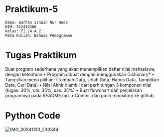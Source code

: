 # Praktikum-5

    Nama: Burhan Isnain Nur Huda
    NIM: 312410266
    Kelas: TI.24.A.2
    Mata Kuliah: Bahasa Pemograman

#  Tugas Praktikum
Buat program sederhana yang akan menampilkan daftar nilai mahasiswa, dengan ketentuan
• Program dibuat dengan menggunakan Dictionary*
• Tampilkan menu pilihan: (Tambah Data, Ubah Data, Hapus Data, Tampilkan Data, Cari Data)
• Nilai Akhir diambil dari perhitungan 3 komponen nilai (tugas: 30%, uts: 35%, uas: 35%)
• Buat flowchart dan penjelasan programnya pada README.md.
• Commit dan push repository ke github.

# Python Code 
![IMG_20241120_230344](https://github.com/user-attachments/assets/f2ea505f-fab7-41e1-afc5-e79f6607440c)

